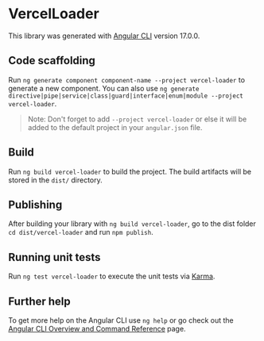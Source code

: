 # VercelLoader

This library was generated with [Angular CLI](https://github.com/angular/angular-cli) version 17.0.0.

## Code scaffolding

Run `ng generate component component-name --project vercel-loader` to generate a new component. You can also use `ng generate directive|pipe|service|class|guard|interface|enum|module --project vercel-loader`.
> Note: Don't forget to add `--project vercel-loader` or else it will be added to the default project in your `angular.json` file. 

## Build

Run `ng build vercel-loader` to build the project. The build artifacts will be stored in the `dist/` directory.

## Publishing

After building your library with `ng build vercel-loader`, go to the dist folder `cd dist/vercel-loader` and run `npm publish`.

## Running unit tests

Run `ng test vercel-loader` to execute the unit tests via [Karma](https://karma-runner.github.io).

## Further help

To get more help on the Angular CLI use `ng help` or go check out the [Angular CLI Overview and Command Reference](https://angular.io/cli) page.
